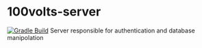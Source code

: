 # 100volts-server
[![Gradle Build](https://github.com/100volts/100volts-server/actions/workflows/gradle-publish.yml/badge.svg)](https://github.com/100volts/100volts-server/actions/workflows/gradle-publish.yml)
Server responsible for authentication and database manipolation
